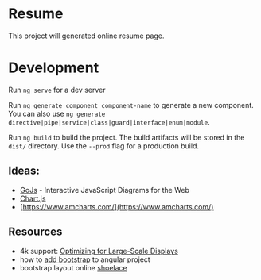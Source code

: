 # Resume

This project will generated online resume page.


# Development 

Run `ng serve` for a dev server

Run `ng generate component component-name` to generate a new component. You can also use `ng generate directive|pipe|service|class|guard|interface|enum|module`.

Run `ng build` to build the project. The build artifacts will be stored in the `dist/` directory. Use the `--prod` flag for a production build.

## Ideas:
- [GoJs](https://gojs.net/latest/index.html?utm_source=carbonads&utm_medium=c260x200&utm_term=canvas&utm_content=sankey&utm_campaign=bsa-gojs) - Interactive JavaScript Diagrams for the Web
- [Chart.js](https://github.com/chartjs/Chart.js)
- [https://www.amcharts.com/](https://www.amcharts.com/)

## Resources
- 4k support: [Optimizing for Large-Scale Displays](https://css-tricks.com/optimizing-large-scale-displays/)
- how to [add bootstrap](https://www.yudiz.com/how-to-add-bootstrap-to-an-angular-project/) to angular project
- bootstrap layout online [shoelace](http://shoelace.io/)
